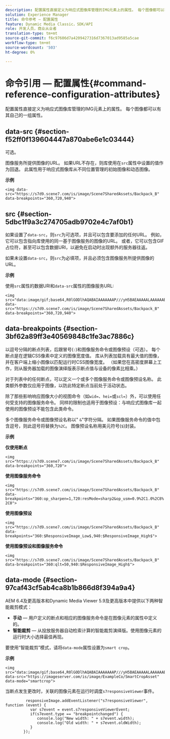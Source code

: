 ```yaml
---
description: 配置属性直接定义为响应式图像库管理的IMG元素上的属性。 每个图像都可以有其自己的一组属性。
solution: Experience Manager
title: 命令参考 — 配置属性
feature: Dynamic Media Classic，SDK/API
role: 开发人员，商业从业者
translation-type: tm+mt
source-git-commit: f6c97606d7a4209427316d7367013ad9585a5cae
workflow-type: tm+mt
source-wordcount: '503'
ht-degree: 0%

---
```



# 命令引用 — 配置属性{#command-reference-configuration-attributes}

配置属性直接定义为响应式图像库管理的IMG元素上的属性。 每个图像都可以有其自己的一组属性。

## data-src {#section-f52ff0f139604447a870abe6e1c03444}

可选。

图像服务所提供图像的URL。 如果URL不存在，则库使用在`src`属性中设置的值作为回退。 此属性用于响应式图像库从不同位置管理的初始图像和动态图像。

**示例**

```
<img data-src="https://s7d9.scene7.com/is/image/Scene7SharedAssets/Backpack_B" data-breakpoints="360,720,940">
```

## src {#section-5dbc1f9a3c274705adb9702e4c7af0b1}

如果设置了`data-src`，则`src`为可选项，并且可以包含要添加的任何URL。 例如，它可以包含指向库使用的同一基于图像服务的图像的URL。 或者，它可以包含GIF占位符，甚至可以包含数据URI，以避免在启动时出现额外的服务器往返。

如果未设置`data-src`，则`src`为必填项，并且必须包含图像服务所提供图像的URL。

**示例**

使用`src`属性的数据URI和`data-src`属性的图像服务URL:

```
<img src="data:image/gif;base64,R0lGODlhAQABAIAAAAAAAP///yH5BAEAAAAALAAAAAABAAEAAAIBRAA7" data-src="https://s7d9.scene7.com/is/image/Scene7SharedAssets/Backpack_B" data-breakpoints="360,720,940">
```

## data-breakpoints {#section-3bf62a89ff3e40569848c1fe3ac7886c}

以逗号分隔的断点列表，后跟冒号(`:`)和图像服务命令或图像预设（可选）。 每个断点是在逻辑CSS像素中定义的图像宽度值。 库从列表加载具有最大值的图像，并在客户端上缩小图像以匹配运行时CSS图像宽度。 （如果您在高密度屏幕上工作，则从服务器加载的图像演绎版表示断点值与设备的像素比相乘。）

对于列表中的任何断点，可以定义一个或多个图像服务命令或图像预设名称。 此类额外参数仅应用于图像，以防此特定断点当前处于活动状态。

除了那些影响响应图像大小的视图命令（如`wid=`、`hei=`或`scl=`）外，可以使用任何受支持的图像服务命令。 同样的限制也适用于图像预设：与响应式图像库一起使用的图像预设不能包含此类命令。

多个图像服务命令或图像预设名称以&quot; `&`&quot;字符分隔。 如果图像服务命令的值中包含逗号，则此逗号将替换为`%2C`。 图像预设名称用美元符号(`$`)封装。

**示例**

**仅使用断点**

`<img src="https://s7d9.scene7.com/is/image/Scene7SharedAssets/Backpack_B" data-breakpoints="360,720">`

**使用图像服务命令**

`<img src="https://s7d9.scene7.com/is/image/Scene7SharedAssets/Backpack_B" data-breakpoints="360:op_sharpen=1,720:resMode=sharp2&op_usm=0.9%2C1.0%2C8%2C0">`

**使用图像预设**

`<img src="https://s7d9.scene7.com/is/image/Scene7SharedAssets/Backpack_B" data-breakpoints="360:$ResponsiveImage_Low$,940:$ResponsiveImage_High$">`

**使用图像预设和图像服务命令**

`<img src="https://s7d9.scene7.com/is/image/Scene7SharedAssets/Backpack_B" data-breakpoints="360:qlt=50,940:$ResponsiveImage_High$">`

## data-mode {#section-97caf43cf5ab4ca8b1b866d8f394a9a4}

AEM 6.4及更高版本和Dynamic Media Viewer 5.9及更高版本中提供以下两种智能裁剪模式：

* **手动**  — 用户定义的断点和相应的图像服务命令是在图像元素的属性中定义的。
* **智能裁剪**  — 从投放服务器自动检索计算的智能裁剪演绎版。使用图像元素的运行时大小选择最佳再现。

要使用“智能裁剪”模式，请将`data-mode`属性设置为`smart crop`。

**示例**

```
<img 
src="data:image/gif;base64,R0lGODlhAQABAIAAAAAAAP///yH5BAEAAAAALAAAAAABAAEAAAIBRAA7" 
data-src="https://imageserver.com/is/image/ExampleCo/SmartCropAsset" 
data-mode="smartcrop">
```

当断点发生更改时，关联的图像元素在运行时调度`s7responsiveViewer`事件。

```
         responsiveImage.addEventListener("s7responsiveViewer", function (event) { 
           var s7event = event.s7responsiveViewerEvent; 
           if(s7event.type == "breakpointchanged") { 
              console.log("New width: " + s7event.width); 
              console.log("Old width: " + s7event.oldWidth); 
           } 
        });
```

